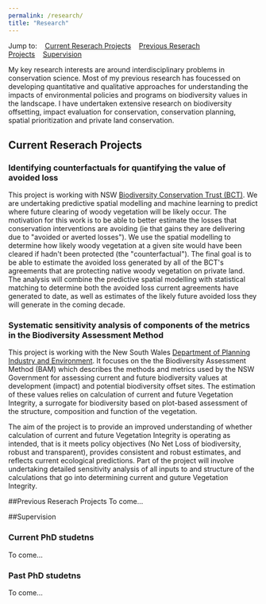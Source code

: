 ```yaml
---
permalink: /research/
title: "Research"
---
```


Jump to:&nbsp;&nbsp;&nbsp;&nbsp;[Current Reserach Projects](#current-reserach-projects)&nbsp;&nbsp;&nbsp;&nbsp;[Previous Reserach Projects](#previous-research)&nbsp;&nbsp;&nbsp;&nbsp;[Supervision](#supervision)

My key research interests are around interdisciplinary problems in conservation science. Most of my previous research has foucessed on developing quantitative and qualitative approaches for understanding the impacts of environmental policies and programs on biodiversity values in the landscape. I have undertaken extensive research on biodiversity offsetting, impact evaluation for conservation, conservation planning, spatial prioritization and private land conservation.


## Current Reserach Projects

### Identifying counterfactuals for quantifying the value of avoided loss 

This project is working with NSW [Biodiversity Conservation Trust (BCT)][BCT-link]. We are undertaking predictive spatial modelling and machine learning to predict where future clearing of woody vegetation will be likely occur. The motivation for this work is to be able to better estimate the losses that conservation interventions are avoiding (ie that gains they are delivering due to "avoided or averted losses"). We use the spatial modelling to determine how likely woody vegetation at a given site would have been cleared if hadn't been protected (the "counterfactual"). The final goal is to be able to estimate the avoided loss generated by all of the BCT's agreements that are protecting native woody vegetation on private land. The analysis will combine the predictive spatial modelling with statistical matching to determine both the avoided loss current agreements have generated to date, as well as estimates of the likely future avoided loss they will generate in the coming decade. 

### Systematic sensitivity analysis of components of the metrics in the Biodiversity Assessment Method

This project is working with the New South Wales [Department of Planning Industry and Environment][DPIE-link]. It focuses on the the Biodiversity Assessment Method (BAM) which describes the methods and metrics used by the NSW Government for assessing current and future biodiversity values at development (impact) and potential biodiversity offset sites. The estimation of these values relies on calculation of current and future Vegetation Integrity, a surrogate for biodiversity based on plot-based assessment of the structure, composition and function of the vegetation.

The aim of the project is to provide an improved understanding of whether calculation of current and future Vegetation Integrity is operating as intended, that is it meets policy objectives (No Net Loss of biodiversity, robust and transparent), provides consistent and robust estimates, and reflects current ecological predictions. Part of the project will involve undertaking detailed sensitivity analysis of all inputs to and structure of the calculations that go into determining current and guture Vegetation Integrity.


##Previous Reserach Projects
To come...

##Supervision

### Current PhD studetns 
To come...

### Past PhD studetns 
To come...

[BCT-link]:https://www.bct.nsw.gov.au/
[SLATS-NSW]:https://www.environment.nsw.gov.au/topics/animals-and-plants/native-vegetation/landcover-monitoring-and-reporting/woody-vegetation-change-statewide-landcover-tree-study/more-about-slats
[DPIE-link]:https://www.planning.nsw.gov.au/